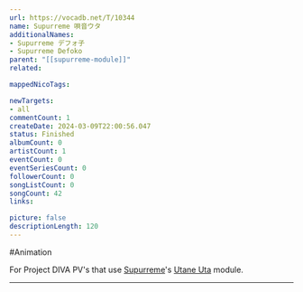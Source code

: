```yaml
---
url: https://vocadb.net/T/10344
name: Supurreme 唄音ウタ
additionalNames: 
- Supurreme デフォ子
- Supurreme Defoko
parent: "[[supurreme-module]]"
related:

mappedNicoTags:

newTargets:
- all
commentCount: 1
createDate: 2024-03-09T22:00:56.047
status: Finished
albumCount: 0
artistCount: 1
eventCount: 0
eventSeriesCount: 0
followerCount: 0
songListCount: 0
songCount: 42
links: 

picture: false
descriptionLength: 120
---
```


#Animation

For Project DIVA PV's that use [Supurreme](https://vocadb.net/Ar/85617)'s [Utane Uta](https://vocadb.net/Ar/803) module.

---

